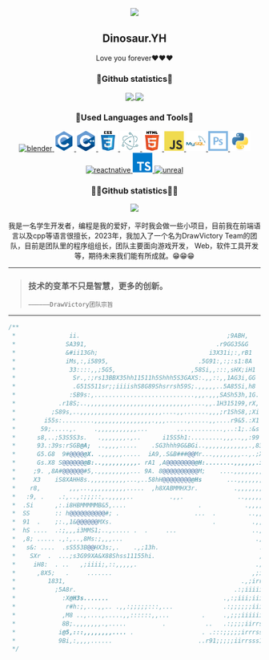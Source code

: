 <p align="center">
<img width="150" src="https://avatars.githubusercontent.com/u/114334287?v=4">
<h2 align="center">Dinosaur.YH</h2>
<p align="center">Love you forever❤❤❤</p>
</p>
<h3 align="center">🚀Github statistics🚀</h3>
<p align="center">
<a href="https://space.bilibili.com/669442389">
<img height="160px" align="center" src="https://github-readme-stats.vercel.app/api?username=dinowritecode&theme=dracula&show_icons=true&locale=cn&hide_border=true">
</a>
<a href="https://space.bilibili.com/669442389">
<img height="160px" align="center" src="https://github-readme-stats.vercel.app/api/top-langs/?username=dinowritecode&layout=compact&theme=dracula&locale=cn&hide_border=true&hide=java">
</a>
</p>

<h3 align="center">🚗Used Languages and Tools🚗</h3>
<p align="center"> <a href="https://www.blender.org/" target="_blank" rel="noreferrer"> <img src="https://download.blender.org/branding/community/blender_community_badge_white.svg" alt="blender" width="40" height="40"/> </a> <a href="https://www.cprogramming.com/" target="_blank" rel="noreferrer"> <img src="https://raw.githubusercontent.com/devicons/devicon/master/icons/c/c-original.svg" alt="c" width="40" height="40"/> </a> <a href="https://www.w3schools.com/cpp/" target="_blank" rel="noreferrer"> <img src="https://raw.githubusercontent.com/devicons/devicon/master/icons/cplusplus/cplusplus-original.svg" alt="cplusplus" width="40" height="40"/> </a> <a href="https://www.w3schools.com/css/" target="_blank" rel="noreferrer"> <img src="https://raw.githubusercontent.com/devicons/devicon/master/icons/css3/css3-original-wordmark.svg" alt="css3" width="40" height="40"/> </a> <a href="https://www.electronjs.org" target="_blank" rel="noreferrer"> <img src="https://raw.githubusercontent.com/devicons/devicon/master/icons/electron/electron-original.svg" alt="electron" width="40" height="40"/> </a> <a href="https://www.w3.org/html/" target="_blank" rel="noreferrer"> <img src="https://raw.githubusercontent.com/devicons/devicon/master/icons/html5/html5-original-wordmark.svg" alt="html5" width="40" height="40"/> </a> <a href="https://developer.mozilla.org/en-US/docs/Web/JavaScript" target="_blank" rel="noreferrer"> <img src="https://raw.githubusercontent.com/devicons/devicon/master/icons/javascript/javascript-original.svg" alt="javascript" width="40" height="40"/> </a> <a href="https://www.mysql.com/" target="_blank" rel="noreferrer"> <img src="https://raw.githubusercontent.com/devicons/devicon/master/icons/mysql/mysql-original-wordmark.svg" alt="mysql" width="40" height="40"/> </a> <a href="https://www.photoshop.com/en" target="_blank" rel="noreferrer"> <img src="https://raw.githubusercontent.com/devicons/devicon/master/icons/photoshop/photoshop-line.svg" alt="photoshop" width="40" height="40"/> </a> <a href="https://www.python.org" target="_blank" rel="noreferrer"> <img src="https://raw.githubusercontent.com/devicons/devicon/master/icons/python/python-original.svg" alt="python" width="40" height="40"/> </a> <a href="https://reactnative.dev/" target="_blank" rel="noreferrer"> <img src="https://reactnative.dev/img/header_logo.svg" alt="reactnative" width="40" height="40"/> </a> <a href="https://www.typescriptlang.org/" target="_blank" rel="noreferrer"> <img src="https://raw.githubusercontent.com/devicons/devicon/master/icons/typescript/typescript-original.svg" alt="typescript" width="40" height="40"/> </a> <a href="https://unrealengine.com/" target="_blank" rel="noreferrer"> <img src="https://raw.githubusercontent.com/kenangundogan/fontisto/036b7eca71aab1bef8e6a0518f7329f13ed62f6b/icons/svg/brand/unreal-engine.svg" alt="unreal" width="40" height="40"/> </a> </p>
<h3 align="center">🏳‍🌈Github statistics🏳‍🌈</h3>
<p align="center"><img src="https://github-profile-trophy.vercel.app/?username=dinowritecode&theme=dark_lover&no-frame=false&column=-1"></p>

<p align="center">我是一名学生开发者，编程是我的爱好，平时我会做一些小项目，目前我在前端语言以及cpp等语言很擅长，2023年，我加入了一个名为DrawVictory Team的团队，目前是团队里的程序组组长，团队主要面向游戏开发，	Web，软件工具开发等，期待未来我们能有所成就。😁😁😁</P>

---

> ### **技术的变革不只是智慧，更多的创新。**
>
>     ——————DrawVictory团队宗旨

---

```c++
/**
 *               ii.                                         ;9ABH,        
 *              SA391,                                    .r9GG35&G        
 *              &#ii13Gh;                               i3X31i;:,rB1       
 *              iMs,:,i5895,                         .5G91:,:;:s1:8A       
 *               33::::,,;5G5,                     ,58Si,,:::,sHX;iH1      
 *                Sr.,:;rs13BBX35hh11511h5Shhh5S3GAXS:.,,::,,1AG3i,GG      
 *                .G51S511sr;;iiiishS8G89Shsrrsh59S;.,,,,,..5A85Si,h8      
 *               :SB9s:,............................,,,.,,,SASh53h,1G.     
 *            .r18S;..,,,,,,,,,,,,,,,,,,,,,,,,,,,,,....,,.1H315199,rX,     
 *          ;S89s,..,,,,,,,,,,,,,,,,,,,,,,,....,,.......,,,;r1ShS8,;Xi     
 *        i55s:.........,,,,,,,,,,,,,,,,.,,,......,.....,,....r9&5.:X1     
 *       59;.....,.     .,,,,,,,,,,,...        .............,..:1;.:&s     
 *      s8,..;53S5S3s.   .,,,,,,,.,..      i15S5h1:.........,,,..,,:99     
 *      93.:39s:rSGB@A;  ..,,,,.....    .SG3hhh9G&BGi..,,,,,,,,,,,,.,83    
 *      G5.G8  9#@@@@@X. .,,,,,,.....  iA9,.S&B###@@Mr...,,,,,,,,..,.;Xh   
 *      Gs.X8 S@@@@@@@B:..,,,,,,,,,,. rA1 ,A@@@@@@@@@H:........,,,,,,.iX:  
 *     ;9. ,8A#@@@@@@#5,.,,,,,,,,,... 9A. 8@@@@@@@@@@M;    ....,,,,,,,,S8  
 *     X3    iS8XAHH8s.,,,,,,,,,,...,..58hH@@@@@@@@@Hs       ...,,,,,,,:Gs   
 *    r8,        ,,,...,,,,,,,,,,.....  ,h8XABMMHX3r.          .,,,,,,,.rX:  
 *   :9, .    .:,..,:;;;::,.,,,,,..          .,,.               ..,,,,,,.59  
 *  .Si      ,:.i8HBMMMMMB&5,....                    .            .,,,,,.sMr 
 *  SS       :: h@@@@@@@@@@#; .                     ...  .         ..,,,,iM5 
 *  91  .    ;:.,1&@@@@@@MXs.                            .          .,,:,:&S 
 *  hS ....  .:;,,,i3MMS1;..,..... .  .     ...                     ..,:,.99 
 *  ,8; ..... .,:,..,8Ms:;,,,...                                     .,::.83 
 *   s&: ....  .sS553B@@HX3s;,.    .,;13h.                            .:::&1 
 *    SXr  .  ...;s3G99XA&X88Shss11155hi.                             ,;:h&, 
 *     iH8:  . ..   ,;iiii;,::,,,,,.                                 .;irHA  
 *      ,8X5;   .     .......                                       ,;iihS8Gi
 *         1831,                                                 .,;irrrrrs&@
 *           ;5A8r.                                            .:;iiiiirrss1H
 *             :X@H3s.......                                .,:;iii;iiiiirsrh
 *              r#h:;,...,,.. .,,:;;;;;:::,...              .:;;;;;;iiiirrss1
 *             ,M8 ..,....,.....,,::::::,,...         .     .,;;;iiiiiirss11h
 *             8B;.,,,,,,,.,.....          .           ..   .:;;;;iirrsss111h
 *            i@5,:::,,,,,,,,.... .                   . .:::;;;;;irrrss111111
 *            9Bi,:,,,,......                        ..r91;;;;;iirrsss1ss1111
 */
```

